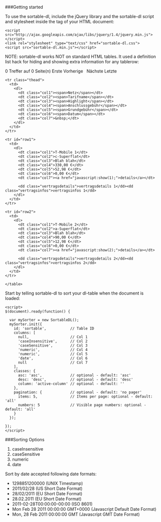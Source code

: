 ###Getting started

To use the sortable-dl, include the jQuery library and the sortable-dl script and stylesheet inside the <head> tag of your HTML document:

	<script src="http://ajax.googleapis.com/ajax/libs/jquery/1.4/jquery.min.js"></script>
	<link rel="stylesheet" type="text/css" href="sortable-dl.css">
	<script src="sortable-dl.min.js"></script>


NOTE: sortable-dl works NOT on standard HTML tables. It used a definition list hack for hiding and showing extra information for any tablerow:

  <div class="sdl">
    <span class="sdl-info">
  	<span class="sdl-matches">0</span> Treffer auf
  	<span class="sdl-pages">0</span> Seite(n)
    </span>
    <span class="sdl-links">
      <span class="sdl-first">Erste</span>
      <span class="sdl-previous">Vorherige</span>
      <span class="sdl-number-links">&nbsp;</span>
      <span class="sdl-next">Nächste</span>
      <span class="sdl-last">Letzte</span>
    </span>
  </div>

  <table id="sortable">

    <tr class="thead">
      <td>
        <dl>
          <dt class="col1"><span>Netz</span></dt>
          <dt class="col2"><span>Tarifname</span></dt>
          <dt class="col3"><span>Highlight</span></dt>
          <dt class="col4"><span>Anschlussgebühr</span></dt>
          <dt class="col5"><span>Grundgebühr</span></dt>
          <dt class="col6"><span>Datum</span></dt>
          <dt class="col7">&nbsp;</dt>
        </dl>
      </td>
    </tr>

    <tr id="row1">
      <td>
        <dl>
          <dt class="col1">T-Mobile 1</dt>
          <dt class="col2">c-Superflat</dt>
          <dt class="col3">Blah blah</dt>
          <dt class="col4">330,00 €</dt>
          <dt class="col5">52,98 €</dt>
          <dt class="col6">0,00 €</dt>
          <dt class="col7"><a href="javascript:show(1);">details</a></dt>

          <dd class="vertragsdetails">vertragsdetails 1</dd><dd class="vertragsinfos">vertragsinfos 1</dd>
        </dl>
      </td>
    </tr>

    <tr id="row2">
      <td>
        <dl>
          <dt class="col1">T-Mobile 2</dt>
          <dt class="col2">a-Superflat</dt>
          <dt class="col3">Blah blah</dt>
          <dt class="col4">90,00 €</dt>
          <dt class="col5">12,98 €</dt>
          <dt class="col6">0,00 €</dt>
          <dt class="col7"><a href="javascript:show(2);">details</a></dt>

          <dd class="vertragsdetails">vertragsdetails 2</dd><dd class="vertragsinfos">vertragsinfos 2</dd>
        </dl>
      </td>
    </tr>

	</table>



Start by telling sortable-dl to sort your dl-table when the document is loaded:

	<script>
	$(document).ready(function() {  
	
	  var mySorter = new SortableDL();
	  mySorter.init({
	    id: 'sortable',           // Table ID
	    columns: [
	      null,                   // Col 1
	      'caseInsensitive',      // Col 2
	      'caseSensitive',        // Col 3
	      'numeric',              // Col 4  
	      'numeric',              // Col 5  
	      'date',                 // Col 6 
	      null                    // Col 7
	    ],
	    classes: {
	      asc: 'asc',             // optional - default: 'asc'
	      desc: 'desc',           // optional - default: 'desc'
	      column: 'active-column' // optional - default: ''
	    },
	    pagination: {			  // optional - default: 'no pager'
		  items: 5,               // Items per page: optional - default: 'all'
		  numbers: 5              // Visible page numbers: optional - default: 'all'
	    }
	  });  

	});
	</script>

###Sorting Options

1. caseInsensitive
2. caseSensitive
3. numeric
4. date

Sort by date accepted following date formats:

* 1298851200000 (UNIX Timestamp)
* 2011/02/28 (US Short Date Format)
* 28/02/2011 (EU Short Date Format)
* 28.02.2011 (EU Short Date Format)
* 2011-02-28T00:00:00-00:00 (ISO 8601)
* Mon Feb 28 2011 00:00:00 GMT+0000 (Javascript Default Date Format)
* Mon, 28 Feb 2011 00:00:00 GMT (Javascript GMT Date Format)
 
